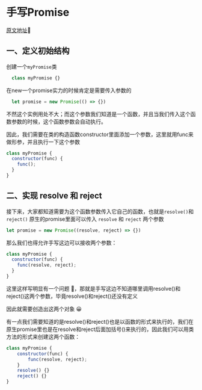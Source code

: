 # 手写Promise
[原文地址](https://github.com/yuanyuanbyte/Blog/issues/125)🚀
## 一、定义初始结构
创建一个`myPromise`类
```javascript
  class myPromise {}
```
在new一个promise实力的时候肯定是需要传入参数的
```javascript
  let promise = new Promise(() => {})
```
不然这个实例用处不大；而这个参数我们知道是一个函数，并且当我们传入这个函数参数的时候，这个函数参数会自动执行。

因此，我们需要在类的构造函数constructor里面添加一个参数，这里就用func来做形参，并且执行一下这个参数
```javascript
class myPromise {
  constructor(func) {
    func();
  }
}
```
## 二、实现 resolve 和 reject
接下来，大家都知道需要为这个函数参数传入它自己的函数，也就是`resolve()`和`reject()`
原生的promise里面可以传入 `resolve` 和 `reject` 两个参数
```javascript
let promise = new Promise((resolve, reject) => {})
```
那么我们也得允许手写这边可以接收两个参数：
```javascript
class myPromise {
  constructor(func) {
    func(resolve, reject);
  }
}
```
这里这样写明显有一个问题 🤨，那就是手写这边不知道哪里调用resolve()和reject()这两个参数，毕竟resolve()和reject()还没有定义

因此就需要创造出这两个对象 😀

有一点我们需要知道的是resolve()和reject()也是以函数的形式来执行的，我们在原生promise里也是在resolve和reject后面加括号()来执行的，因此我们可以用类方法的形式来创建这两个函数：
```javascript
class myPromise {
    constructor(func) {
        func(resolve, reject);
    }
    resolve() {}
    reject() {}
}
```